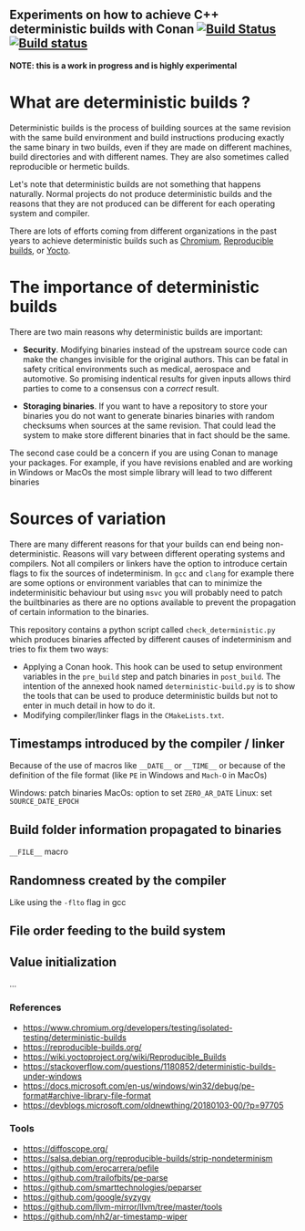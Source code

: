## Experiments on how to achieve C++ deterministic builds with Conan [![Build Status](https://travis-ci.org/czoido/conan-deterministic-examples.svg?branch=master)](https://travis-ci.org/czoido/conan-deterministic-examples) [![Build status](https://ci.appveyor.com/api/projects/status/i538q9jia0lsg0sn?svg=true)](https://ci.appveyor.com/project/czoido/conan-deterministic-examples)

**NOTE: this is a work in progress and is highly experimental**

# What are deterministic builds ?

Deterministic builds is the process of building sources at the same revision with the same build environment
and build instructions producing exactly the same binary in two builds, even if they are made on different
machines, build directories and with different names. They are also sometimes called reproducible or hermetic
builds.

Let's note that deterministic builds are not something that happens naturally. Normal projects do not produce
deterministic builds and the reasons that they are not produced can be different for each operating system and
compiler.

There are lots of efforts coming from different organizations in the past years to achieve deterministic builds such as [Chromium](https://www.chromium.org/developers/testing/isolated-testing/deterministic-builds), [Reproducible builds](https://reproducible-builds.org/), or [Yocto](https://wiki.yoctoproject.org/wiki/Reproducible_Builds).

# The importance of deterministic builds

There are two main reasons why deterministic builds are important:

 - **Security**. Modifying binaries instead of the upstream source code can make the changes invisible for the
   original authors. This can be fatal in safety critical environments such as medical, aerospace and
   automotive. So promising indentical results for given inputs allows third parties to come to a consensus
   con a *correct* result.

- **Storaging binaries**. If you want to have a repository to store your binaries you do not want to generate
  binaries binaries with random checksums when sources at the same revision. That could lead the system to
  make store different binaries that in fact should be the same.

The second case could be a concern if you are using Conan to manage your packages. For example, if you have
revisions enabled and are working in Windows or MacOs the most simple library will lead to two different
binaries  

# Sources of variation

There are many different reasons for that your builds can end being non-deterministic. Reasons will vary
between different operating systems and compilers. Not all compilers or linkers have the option to introduce
certain flags to fix the sources of indeterminism. In `gcc` and `clang` for example there are some options or
environment variables that can to minimize the indeterminisitic behaviour but using `msvc` you will probably
need to patch the builtbinaries as there are no options available to prevent the propagation of certain
information to the binaries.

This repository contains a python script called `check_deterministic.py` which produces binaries affected by
different causes of indeterminism and tries to fix them two ways:
- Applying a Conan hook. This hook can be used to setup environment variables in the `pre_build` step and
  patch binaries in `post_build`. The intention of the annexed hook named `deterministic-build.py` is to show
  the tools that can be used to produce deterministic builds but not to enter in much detail in how to do it. 
- Modifying compiler/linker flags in the `CMakeLists.txt`.

## Timestamps introduced by the compiler / linker

Because of the use of macros like `__DATE__` or `__TIME__` or because of the definition of the file format (like `PE` in Windows and `Mach-O` in MacOs)

Windows: patch binaries
MacOs: option to set `ZERO_AR_DATE`
Linux: set `SOURCE_DATE_EPOCH`

## Build folder information propagated to binaries

`__FILE__` macro

## Randomness created by the compiler

Like using the `-flto` flag in gcc

## File order feeding to the build system

## Value initialization

...

### References

- https://www.chromium.org/developers/testing/isolated-testing/deterministic-builds
- https://reproducible-builds.org/
- https://wiki.yoctoproject.org/wiki/Reproducible_Builds
- https://stackoverflow.com/questions/1180852/deterministic-builds-under-windows
- https://docs.microsoft.com/en-us/windows/win32/debug/pe-format#archive-library-file-format
- https://devblogs.microsoft.com/oldnewthing/20180103-00/?p=97705

### Tools

- https://diffoscope.org/
- https://salsa.debian.org/reproducible-builds/strip-nondeterminism
- https://github.com/erocarrera/pefile
- https://github.com/trailofbits/pe-parse
- https://github.com/smarttechnologies/peparser
- https://github.com/google/syzygy
- https://github.com/llvm-mirror/llvm/tree/master/tools
- https://github.com/nh2/ar-timestamp-wiper


